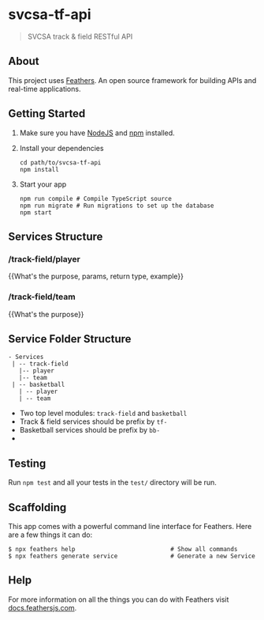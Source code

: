 # svcsa-tf-api

> SVCSA track & field RESTful API

## About

This project uses [Feathers](http://feathersjs.com). An open source framework for building APIs and real-time applications.

## Getting Started

1. Make sure you have [NodeJS](https://nodejs.org/) and [npm](https://www.npmjs.com/) installed.
2. Install your dependencies

    ```
    cd path/to/svcsa-tf-api
    npm install
    ```

3. Start your app

    ```
    npm run compile # Compile TypeScript source
    npm run migrate # Run migrations to set up the database
    npm start
    ```

## Services Structure

### /track-field/player

{{What's the purpose, params, return type, example}}

### /track-field/team

{{What's the purpose}}


## Service Folder Structure

```
- Services
 | -- track-field
   |-- player
   |-- team
 | -- basketball
   | -- player
   | -- team
```

- Two top level modules: `track-field` and `basketball`
- Track & field services should be prefix by `tf-`
- Basketball services should be prefix by `bb-`
- 


## Testing

Run `npm test` and all your tests in the `test/` directory will be run.

## Scaffolding

This app comes with a powerful command line interface for Feathers. Here are a few things it can do:

```
$ npx feathers help                           # Show all commands
$ npx feathers generate service               # Generate a new Service
```

## Help

For more information on all the things you can do with Feathers visit [docs.feathersjs.com](http://docs.feathersjs.com).
